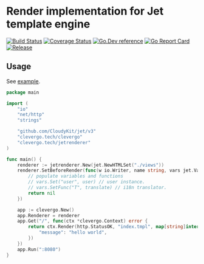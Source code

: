 # Render implementation for Jet template engine
[![Build Status](https://travis-ci.org/clevergo/jetrenderer.svg?branch=master)](https://travis-ci.org/clevergo/jetrenderer)
[![Coverage Status](https://coveralls.io/repos/github/clevergo/jetrenderer/badge.svg?branch=master)](https://coveralls.io/github/clevergo/jetrenderer?branch=master)
[![Go.Dev reference](https://img.shields.io/badge/go.dev-reference-blue?logo=go&logoColor=white)](https://pkg.go.dev/clevergo.tech/jetrenderer?tab=doc)
[![Go Report Card](https://goreportcard.com/badge/github.com/clevergo/jetrenderer)](https://goreportcard.com/report/github.com/clevergo/jetrenderer)
[![Release](https://img.shields.io/github/release/clevergo/jetrenderer.svg?style=flat-square)](https://github.com/clevergo/jetrenderer/releases)

## Usage

See [example](example).

```go
package main

import (
	"io"
	"net/http"
	"strings"

	"github.com/CloudyKit/jet/v3"
	"clevergo.tech/clevergo"
	"clevergo.tech/jetrenderer"
)

func main() {
	renderer := jetrenderer.New(jet.NewHTMLSet("./views"))
	renderer.SetBeforeRender(func(w io.Writer, name string, vars jet.VarMap, data interface{}, ctx *clevergo.Context) error {
        // populate variables and functions
        // vars.Set("user", user) // user instance.
        // vars.SetFunc("T", translate) // i18n translator.
		return nil
	})

	app := clevergo.New()
	app.Renderer = renderer
	app.Get("/", func(ctx *clevergo.Context) error {
		return ctx.Render(http.StatusOK, "index.tmpl", map[string]interface{}{
			"message": "hello world",
		})
	})
	app.Run(":8080")
}
```